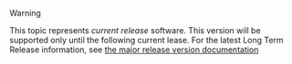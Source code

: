 > [!WARNING]
> This topic represents *current release* software. This version will be supported
> only until the following current lease. For the latest Long Term Release information,
> see [the major release version documentation](/articles/core/index.md)
